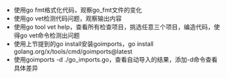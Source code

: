 - 使用go fmt格式化代码，观察go_fmt文件的变化
- 使用go vet检测代码问题，观察输出内容
- 使用go tool vet help，查看所有检查项目，挑选任意三个项目，编造代码，使得go vet命令检测出问题
- 使用上节提到的go install安装goimports，go install golang.org/x/tools/cmd/goimports@latest
- 使用goimports -d ./go_imports.go，查看自动导入的结果，添加-d命令查看具体差异